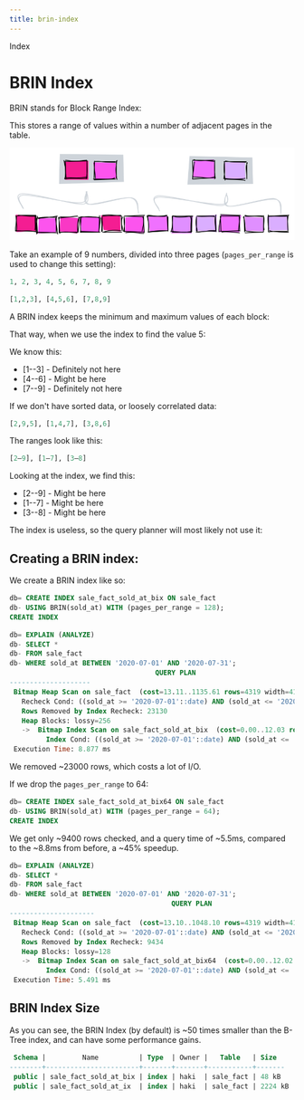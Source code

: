 ```yaml
---
title: brin-index
---
```


Index

# BRIN Index

BRIN stands for Block Range Index:

This stores a range of values within a number of adjacent pages in the
table.

![Brin Index](./brin-index.svg)

Take an example of 9 numbers, divided into three pages
(`pages_per_range` is used to change this setting):

```sql
1, 2, 3, 4, 5, 6, 7, 8, 9
```

```sql
[1,2,3], [4,5,6], [7,8,9]
```

A BRIN index keeps the minimum and maximum values of each block:

That way, when we use the index to find the value 5:

We know this:

- \[1--3\] - Definitely not here
- \[4--6\] - Might be here
- \[7--9\] - Definitely not here

If we don\'t have sorted data, or loosely correlated data:

```sql
[2,9,5], [1,4,7], [3,8,6]
```

The ranges look like this:

```sql
[2–9], [1–7], [3–8]
```

Looking at the index, we find this:

- \[2--9\] - Might be here
- \[1--7\] - Might be here
- \[3--8\] - Might be here

The index is useless, so the query planner will most likely not use it:

## Creating a BRIN index:

We create a BRIN index like so:

```sql
db= CREATE INDEX sale_fact_sold_at_bix ON sale_fact
db- USING BRIN(sold_at) WITH (pages_per_range = 128);
CREATE INDEX
```

```sql
db= EXPLAIN (ANALYZE)
db- SELECT *
db- FROM sale_fact
db- WHERE sold_at BETWEEN '2020-07-01' AND '2020-07-31';
                                    QUERY PLAN
--------------------
 Bitmap Heap Scan on sale_fact  (cost=13.11..1135.61 rows=4319 width=41)
   Recheck Cond: ((sold_at >= '2020-07-01'::date) AND (sold_at <= '2020-07-31'::date))
   Rows Removed by Index Recheck: 23130
   Heap Blocks: lossy=256
   ->  Bitmap Index Scan on sale_fact_sold_at_bix  (cost=0.00..12.03 rows=12500 width=0)
         Index Cond: ((sold_at >= '2020-07-01'::date) AND (sold_at <= '2020-07-31'::date))
 Execution Time: 8.877 ms
```

We removed \~23000 rows, which costs a lot of I/O.

If we drop the `pages_per_range` to 64:

```sql
db= CREATE INDEX sale_fact_sold_at_bix64 ON sale_fact
db- USING BRIN(sold_at) WITH (pages_per_range = 64);
CREATE INDEX
```

We get only \~9400 rows checked, and a query time of \~5.5ms, compared
to the \~8.8ms from before, a \~45% speedup.

```sql
db= EXPLAIN (ANALYZE)
db- SELECT *
db- FROM sale_fact
db- WHERE sold_at BETWEEN '2020-07-01' AND '2020-07-31';
                                        QUERY PLAN
---------------------
 Bitmap Heap Scan on sale_fact  (cost=13.10..1048.10 rows=4319 width=41)
   Recheck Cond: ((sold_at >= '2020-07-01'::date) AND (sold_at <= '2020-07-31'::date))
   Rows Removed by Index Recheck: 9434
   Heap Blocks: lossy=128
   ->  Bitmap Index Scan on sale_fact_sold_at_bix64  (cost=0.00..12.02 rows=6667 width=0)
         Index Cond: ((sold_at >= '2020-07-01'::date) AND (sold_at <= '2020-07-31'::date))
 Execution Time: 5.491 ms
```

## BRIN Index Size

As you can see, the BRIN Index (by default) is \~50 times smaller than
the B-Tree index, and can have some performance gains.

```sql
 Schema |         Name          | Type  | Owner |   Table   | Size
--------+-----------------------+-------+-------+-----------+-------
 public | sale_fact_sold_at_bix | index | haki  | sale_fact | 48 kB
 public | sale_fact_sold_at_ix  | index | haki  | sale_fact | 2224 kB
```
